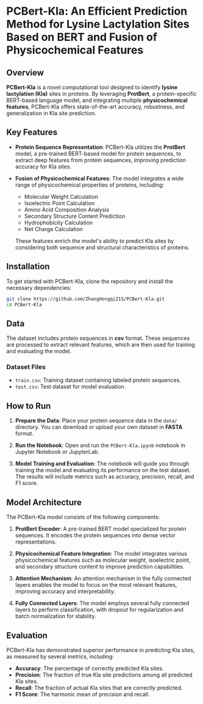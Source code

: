 # PCBert-Kla: An Efficient Prediction Method for Lysine Lactylation Sites Based on BERT and Fusion of Physicochemical Features

## Overview

**PCBert-Kla** is a novel computational tool designed to identify **lysine lactylation (Kla)** sites in proteins. By leveraging **ProtBert**, a protein-specific BERT-based language model, and integrating multiple **physicochemical features**, PCBert-Kla offers state-of-the-art accuracy, robustness, and generalization in Kla site prediction.

## Key Features

- **Protein Sequence Representation**: PCBert-Kla utilizes the **ProtBert** model, a pre-trained BERT-based model for protein sequences, to extract deep features from protein sequences, improving prediction accuracy for Kla sites.
  
- **Fusion of Physicochemical Features**: The model integrates a wide range of physicochemical properties of proteins, including:
  - Molecular Weight Calculation
  - Isoelectric Point Calculation
  - Amino Acid Composition Analysis
  - Secondary Structure Content Prediction
  - Hydrophobicity Calculation
  - Net Charge Calculation

  These features enrich the model's ability to predict Kla sites by considering both sequence and structural characteristics of proteins.

## Installation

To get started with PCBert-Kla, clone the repository and install the necessary dependencies:

```bash
git clone https://github.com/ZhangHongqi215/PCBert-Kla.git
cd PCBert-Kla
```

## Data

The dataset includes protein sequences in **csv** format. These sequences are processed to extract relevant features, which are then used for training and evaluating the model.

### Dataset Files

- `train.csv`: Training dataset containing labeled protein sequences.
- `test.csv`: Test dataset for model evaluation.

## How to Run

1. **Prepare the Data**:
   Place your protein sequence data in the `data/` directory. You can download or upload your own dataset in **FASTA** format.

2. **Run the Notebook**:
   Open and run the `PCBert-Kla.ipynb` notebook in Jupyter Notebook or JupyterLab.

3. **Model Training and Evaluation**:
   The notebook will guide you through training the model and evaluating its performance on the test dataset. The results will include metrics such as accuracy, precision, recall, and F1 score.


## Model Architecture

The PCBert-Kla model consists of the following components:

1. **ProtBert Encoder**: A pre-trained BERT model specialized for protein sequences. It encodes the protein sequences into dense vector representations.

2. **Physicochemical Feature Integration**: The model integrates various physicochemical features such as molecular weight, isoelectric point, and secondary structure content to improve prediction capabilities.

3. **Attention Mechanism**: An attention mechanism in the fully connected layers enables the model to focus on the most relevant features, improving accuracy and interpretability.

4. **Fully Connected Layers**: The model employs several fully connected layers to perform classification, with dropout for regularization and batch normalization for stability.

## Evaluation

PCBert-Kla has demonstrated superior performance in predicting Kla sites, as measured by several metrics, including:

- **Accuracy**: The percentage of correctly predicted Kla sites.
- **Precision**: The fraction of true Kla site predictions among all predicted Kla sites.
- **Recall**: The fraction of actual Kla sites that are correctly predicted.
- **F1 Score**: The harmonic mean of precision and recall.
